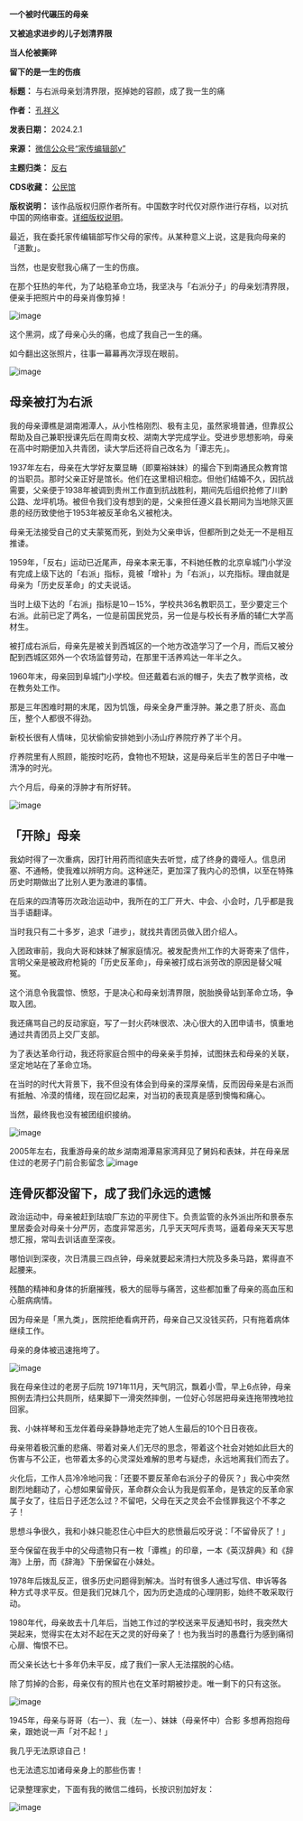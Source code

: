 **一个被时代碾压的母亲**   

**又被追求进步的儿子划清界限**   

**当人伦被撕碎**   

**留下的是一生的伤痕** 




**标题：** 与右派母亲划清界限，抠掉她的容颜，成了我一生的痛  

**作者：** [孔祥义](https://chinadigitaltimes.net/space/孔祥义)  

**发表日期：** 2024.2.1  

**来源：** [微信公众号“家传编辑部v”](https://mp.weixin.qq.com/s/BhhpCQKge_rG5NPyo77iqw)  

**主题归类：** [反右](https://chinadigitaltimes.net/space/反右)  

**CDS收藏：** [公民馆](https://chinadigitaltimes.net/space/%E5%85%AC%E6%B0%91%E9%A6%86)  

**版权说明：** 该作品版权归原作者所有。中国数字时代仅对原作进行存档，以对抗中国的网络审查。[详细版权说明](https://chinadigitaltimes.net/chinese/copyright)。


最近，我在委托家传编辑部写作父母的家传。从某种意义上说，这是我向母亲的「道歉」。


当然，也是安慰我心痛了一生的伤痕。


在那个狂热的年代，为了站稳革命立场，我坚决与「右派分子」的母亲划清界限，便亲手把照片中的母亲肖像剪掉！


![image](https://chinadigitaltimes.net/chinese/files/2024/02/post-704778-65bedbfec4c3d.)


这个黑洞，成了母亲心头的痛，也成了我自己一生的痛。


如今翻出这张照片，往事一幕幕再次浮现在眼前。


![image](https://chinadigitaltimes.net/chinese/files/2024/02/post-704778-65bedbfecb8bf.png)


母亲被打为右派
-------


我的母亲谭樵是湖南湘潭人，从小性格刚烈、极有主见，虽然家境普通，但靠叔公帮助及自己兼职授课先后在周南女校、湖南大学完成学业。受进步思想影响，母亲在高中时期便加入共青团，读大学后还将自己改名为「谭志先」。


1937年左右，母亲在大学好友粟显畴（即粟裕妹妹）的撮合下到南通民众教育馆的当职员。那时父亲正好是馆长。他们在这里相识相恋。但他们结婚不久，因抗战需要，父亲便于1938年被调到贵州工作直到抗战胜利，期间先后组织抢修了川黔公路、龙坪机场。被但令我们没有想到的是，父亲担任遵义县长期间为当地除灭匪患的经历致使他于1953年被反革命名义被枪决。


母亲无法接受自己的丈夫蒙冤而死，到处为父亲申诉，但都所到之处无一不是相互推诿。


1959年，「反右」运动已近尾声，母亲本来无事，不料她任教的北京阜城门小学没有完成上级下达的「右派」指标，竟被「增补」为「右派」，以充指标。理由就是母亲为「历史反革命」的丈夫说话。


当时上级下达的「右派」指标是10－15%，学校共36名教职员工，至少要定三个右派。此前已定了两名，一位是前国民党员，另一位是与校长有矛盾的辅仁大学高材生。


被打成右派后，母亲先是被关到西城区的一个地方改造学习了一个月，而后又被分配到西城区郊外一个农场监督劳动，在那里干活养鸡达一年半之久。


1960年末，母亲回到阜城门小学校。但还戴着右派的帽子，失去了教学资格，改在教务处工作。


那是三年困难时期的末尾，因为饥饿，母亲全身严重浮肿。兼之患了肝炎、高血压，整个人都很不得劲。


新校长很有人情味，见状偷偷安排她到小汤山疗养院疗养了半个月。


疗养院里有人照顾，能按时吃药，食物也不短缺，这是母亲后半生的苦日子中唯一清净的时光。


六个月后，母亲的浮肿才有所好转。


![image](https://chinadigitaltimes.net/chinese/files/2024/02/post-704778-65bedbfed21f1.png)


「开除」母亲
------


我幼时得了一次重病，因打针用药而彻底失去听觉，成了终身的聋哑人。信息闭塞、不通畅，使我难以辨明方向。这种迷茫，更加深了我内心的恐惧，以至在特殊历史时期做出了比别人更为激进的事情。


在后来的四清等历次政治运动中，我所在的工厂开大、中会、小会时，几乎都是我当手语翻译。


当时我只有二十多岁，追求「进步」，就找共青团员做入团介绍人。


入团政审前，我向大哥和妹妹了解家庭情况。被发配贵州工作的大哥寄来了信件，言明父亲是被政府枪毙的「历史反革命」，母亲被打成右派劳改的原因是替父喊冤。


这个消息令我震惊、愤怒，于是决心和母亲划清界限，脱胎换骨站到革命立场，争取入团。


我还痛骂自己的反动家庭，写了一封火药味很浓、决心很大的入团申请书，慎重地通过共青团员上交厂支部。


为了表达革命行动，我还将家庭合照中的母亲亲手剪掉，试图抹去和母亲的关联，坚定地站在了革命立场。


在当时的时代大背景下，我不但没有体会到母亲的深厚亲情，反而因母亲是右派而有抵触、冷漠的情绪，现在回忆起来，对当初的表现真是感到懊悔和痛心。


当然，最终我也没有被团组织接纳。


![image](https://chinadigitaltimes.net/chinese/files/2024/02/post-704778-65bedbfededd5.png)  

2005年左右，我重游母亲的故乡湖南湘潭易家湾拜见了舅妈和表妹，并在母亲居住过的老房子门前合影留念
![image](https://chinadigitaltimes.net/chinese/files/2024/02/post-704778-65bedbfee576f.png)


连骨灰都没留下，成了我们永远的遗憾
-----------------


政治运动中，母亲被赶到珐琅厂东边的平房住下。负责监管的永外派出所和景泰东里居委会对母亲十分严厉，态度非常恶劣，几乎天天呵斥责骂，逼着母亲天天写思想汇报，常叫去训话直至深夜。


哪怕训到深夜，次日清晨三四点钟，母亲就要起来清扫大院及多条马路，累得直不起腰来。


残酷的精神和身体的折磨摧残，极大的屈辱与痛苦，这些都加重了母亲的高血压和心脏病病情。


因为母亲是「黑九类」，医院拒绝看病开药，母亲自己又没钱买药，只有拖着病体继续工作。


母亲的身体被迅速拖垮了。


![image](https://chinadigitaltimes.net/chinese/files/2024/02/post-704778-65bedbfef080e.png)  

我在母亲住过的老房子后院
1971年11月，天气阴沉，飘着小雪，早上6点钟，母亲照例去清扫公共厕所，结果脚下一滑突然摔倒，一位好心邻居把母亲连拖带拽地拉回家。


我、小妹祥琴和玉龙伴着母亲静静地走完了她人生最后的10个日日夜夜。


母亲带着极沉重的悲痛、带着对亲人们无尽的思念，带着这个社会对她如此巨大的伤害与不公正，也带着太多的心灵深处难解的思考与疑虑，永远地离我们而去了。


火化后，工作人员冷冷地问我：「还要不要反革命右派分子的骨灰？」我心中突然剧烈地翻动了，心想如果留骨灰，革命群众会认为我是假革命，是铁定的反革命家属子女了，往后日子还怎么过？不留吧，父母在天之灵会不会怪罪我这个不孝之子！


思想斗争很久，我和小妹只能忍住心中巨大的悲愤最后咬牙说：「不留骨灰了！」


至今保留在我手中的父母遗物只有一枚「谭樵」的印章，一本《英汉辞典》和《辞海》上册，而《辞海》下册保留在小妹处。


1978年后拨乱反正，很多历史问题得到解决。当时有很多人通过写信、申诉等各种方式寻求平反。但是我们兄妹几个，因为历史造成的心理阴影，始终不敢采取行动。


1980年代，母亲故去十几年后，当她工作过的学校送来平反通知书时，我突然大哭起来，觉得实在太对不起在天之灵的好母亲了！也为我当时的愚蠢行为感到痛彻心扉、悔恨不已。


而父亲长达七十多年仍未平反，成了我们一家人无法摆脱的心结。


除了剪掉的合影，母亲仅有的照片也在文革时期被抄走。唯一剩下的只有这张。


![image](https://chinadigitaltimes.net/chinese/files/2024/02/post-704778-65bedbff06ff5.)  

1945年，母亲与哥哥（右一）、我（左一）、妹妹（母亲怀中）合影
多想再抱抱母亲，跟她说一声「对不起！」


我几乎无法原谅自己！


也无法遗忘加诸母亲身上的那些伤害！


记录整理家史，下面有我的微信二维码，长按识别加好友：


![image](https://chinadigitaltimes.net/chinese/files/2024/02/post-704778-65bedbff13b92.png)







